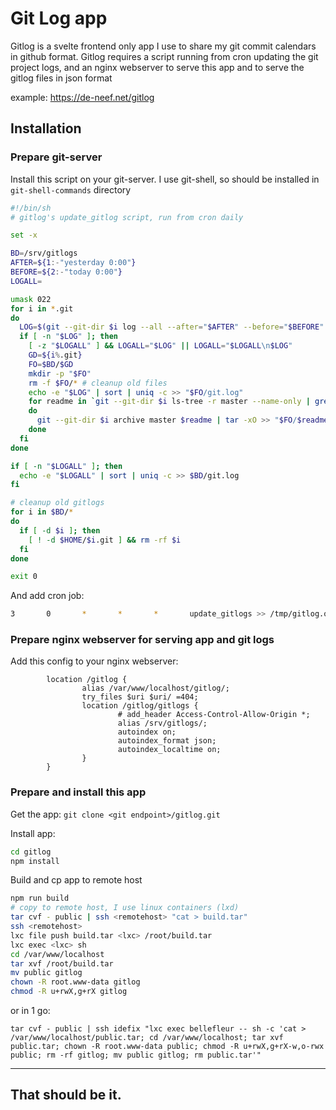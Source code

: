 # Git Log app

Gitlog is a svelte frontend only app I use to share my git commit calendars in github format.
Gitlog requires a script running from cron updating the git project logs, and an nginx webserver to serve this app and to serve the gitlog files in json format

example: <https://de-neef.net/gitlog>

## Installation

### Prepare git-server

Install this script on your git-server. I use git-shell, so should be installed in ``git-shell-commands`` directory

```sh
#!/bin/sh
# gitlog's update_gitlog script, run from cron daily

set -x

BD=/srv/gitlogs
AFTER=${1:-"yesterday 0:00"}
BEFORE=${2:-"today 0:00"}
LOGALL=

umask 022
for i in *.git
do
  LOG=$(git --git-dir $i log --all --after="$AFTER" --before="$BEFORE" --pretty=format:%ad --date=short)
  if [ -n "$LOG" ]; then
    [ -z "$LOGALL" ] && LOGALL="$LOG" || LOGALL="$LOGALL\n$LOG"
    GD=${i%.git}
    FO=$BD/$GD
    mkdir -p "$FO"
    rm -f $FO/* # cleanup old files
    echo -e "$LOG" | sort | uniq -c >> "$FO/git.log"
    for readme in `git --git-dir $i ls-tree -r master --name-only | grep -Ei '^(install|readme)\.(txt|md)$'`
    do
      git --git-dir $i archive master $readme | tar -xO >> "$FO/$readme"
    done
  fi
done

if [ -n "$LOGALL" ]; then
  echo -e "$LOGALL" | sort | uniq -c >> $BD/git.log
fi

# cleanup old gitlogs
for i in $BD/*
do
  if [ -d $i ]; then
    [ ! -d $HOME/$i.git ] && rm -rf $i
  fi
done

exit 0
```

And add cron job:

```sh
3       0       *       *       *       update_gitlogs >> /tmp/gitlog.output 2>&1
```

### Prepare nginx webserver for serving app and git logs
Add this config to your nginx webserver:

```nginx
        location /gitlog {
                alias /var/www/localhost/gitlog/;
                try_files $uri $uri/ =404;
                location /gitlog/gitlogs {
                        # add_header Access-Control-Allow-Origin *;
                        alias /srv/gitlogs/;
                        autoindex on;
                        autoindex_format json;
                        autoindex_localtime on;
                }
        }

```


### Prepare and install this app
Get the app:
``git clone <git endpoint>/gitlog.git``

Install app:
```sh
cd gitlog
npm install
```

Build and cp app to remote host
```sh
npm run build
# copy to remote host, I use linux containers (lxd)
tar cvf - public | ssh <remotehost> "cat > build.tar"
ssh <remotehost>
lxc file push build.tar <lxc> /root/build.tar
lxc exec <lxc> sh
cd /var/www/localhost
tar xvf /root/build.tar 
mv public gitlog
chown -R root.www-data gitlog
chmod -R u+rwX,g+rX gitlog
```

or in 1 go:
```
tar cvf - public | ssh idefix "lxc exec bellefleur -- sh -c 'cat > /var/www/localhost/public.tar; cd /var/www/localhost; tar xvf public.tar; chown -R root.www-data public; chmod -R u+rwX,g+rX-w,o-rwx public; rm -rf gitlog; mv public gitlog; rm public.tar'"
```

---
That should be it.
---
